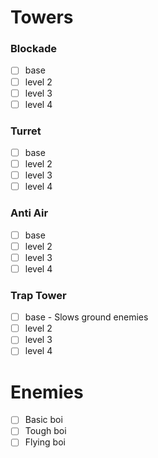 # Towers

### Blockade
 - [ ] base
 - [ ] level 2
 - [ ] level 3
 - [ ] level 4

### Turret
- [ ] base
- [ ] level 2
- [ ] level 3
- [ ] level 4

### Anti Air
- [ ] base
- [ ] level 2
- [ ] level 3
- [ ] level 4

### Trap Tower
- [ ] base - Slows ground enemies
- [ ] level 2
- [ ] level 3
- [ ] level 4

# Enemies

- [ ] Basic boi
- [ ] Tough boi
- [ ] Flying boi
